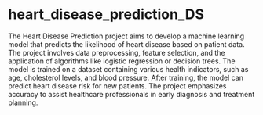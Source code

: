 # heart_disease_prediction_DS

The Heart Disease Prediction project aims to develop a machine learning model that predicts the likelihood of heart disease based on patient data. The project involves data preprocessing, feature selection, and the application of algorithms like logistic regression or decision trees. The model is trained on a dataset containing various health indicators, such as age, cholesterol levels, and blood pressure. After training, the model can predict heart disease risk for new patients. The project emphasizes accuracy to assist healthcare professionals in early diagnosis and treatment planning.
